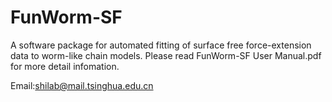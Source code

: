 # FunWorm-SF
A software package for automated fitting of surface free force-extension data to worm-like chain models.
Please read FunWorm-SF User Manual.pdf for more detail infomation.

Email:shilab@mail.tsinghua.edu.cn

